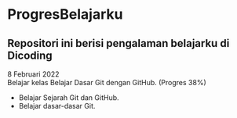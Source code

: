 ProgresBelajarku
==
Repositori ini berisi pengalaman belajarku di Dicoding
--

8 Februari 2022  
Belajar kelas Belajar Dasar Git dengan GitHub. (Progres 38%)
- Belajar Sejarah Git dan GitHub.
- Belajar dasar-dasar Git.
